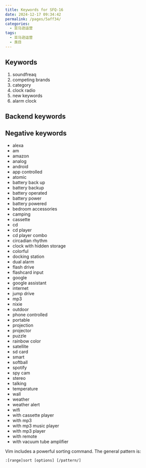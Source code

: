 ```yaml
---
title: Keywords for SFQ-16
date: 2024-12-17 09:34:42
permalink: /pages/5aff34/
categories: 
  - 亚马逊运营
tags: 
  - 亚马逊运营
  - 类目
---
```


## Keywords

1. soundfreaq
2. competing brands
3. category
4. clock radio
5. new keywords
6. alarm clock

## Backend keywords

## Negative keywords

- alexa
- am
- amazon
- analog
- android
- app controlled
- atomic
- battery back up
- battery backup
- battery operated
- battery power
- battery powered
- bedroom accessories
- camping
- cassette
- cd
- cd player
- cd player combo
- circadian rhythm
- clock with hidden storage
- colorful
- docking station
- dual alarm
- flash drive
- flashcard input
- google
- google assistant
- internet
- jump drive
- mp3
- nixie
- outdoor
- phone controlled
- portable
- projection
- projector
- puzzle
- rainbow color
- satellite
- sd card
- smart
- softball
- spotify
- spy cam
- stereo
- talking
- temperature
- wall
- weather
- weather alert
- wifi
- with cassette player
- with mp3
- with mp3 music player
- with mp3 player
- with remote
- with vacuum tube amplifier

Vim includes a powerful sorting command. The general pattern is:

`:[range]sort [options] [/pattern/]`
